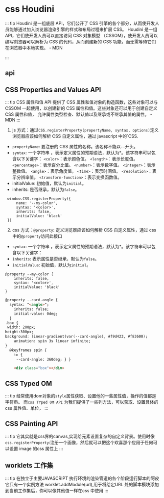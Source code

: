 <!--
 * @Descripttion: 
 * @Author: voanit
 * @Date: 2024-08-31 14:53:32
 * @LastEditors: voanit
 * @LastEditTime: 2024-08-31 16:02:07
-->
# css Houdini

::: tip
Houdini 是一组底层 API，它们公开了 CSS 引擎的各个部分，从而使开发人员能够通过加入浏览器渲染引擎的样式和布局过程来扩展 CSS。 Houdini 是一组 API，它们使开发人员可以直接访问 CSS 对象模型 （CSSOM），使开发人员可以编写浏览器可以解析为 CSS 的代码，从而创建新的 CSS 功能，而无需等待它们在浏览器中本地实现。 - MDN

:::

## api

## CSS Properties and Values API

::: tip
CSS 属性和值 API 提供了 CSS 属性和值对象的构造函数，这些对象可以与 CSSOM 一起使用，以创建新的 CSS 属性和值。这些对象还可以用于创建自定义 CSS 属性和值， 允许属性类型检查、默认值以及继承或不继承其值的属性。 - MDN
:::

1. js 方式：通过`CSS.registerProperty(propertyName, syntax, options)`定义浏览器应该如何解析 CSS 自定义属性，通过 javascript 中的`CSS.

- `propertyName`: 要注册的 CSS 属性的名称。该名称不能以`--`开头。
- `syntax`: 一个字符串 ，表示定义属性的预期语法，默认为\*。该字符串可以包含以下关键字：
  `<color>`：表示颜色值。
  `<length>`：表示长度值。
  `<percentage>`：表示百分比值。
  `<number>`：表示数字值。
  `<integer>`：表示整数值。
  `<angle>`：表示角度值。
  `<time>`：表示时间值。
  `<resolution>`：表示分辨率值。
  `<transform-function>`：表示变换函数值。
- initialValue: 初始值，默认为`initial`。
- inherits: 是否继承，默认为`false`。

```
 window.CSS.registerProperty({
     name: '--my-color',
     syntax: '<color>',
     inherits: false,
     initialValue: 'black'
 })
```

2. css 方式：`@property`: 定义浏览器应该如何解析 CSS 自定义属性，通过 css 中的`@property`访问此接口

- `syntax`: 一个字符串 ，表示定义属性的预期语法，默认为\*。该字符串可以包含以下关键字：
- `inherits`: 表示属性是否继承，默认为`false`。
- `initialValue`: 初始值，默认为`initial`。

```
@property --my-color {
    inherits: false,
    syntax: '<color>',
    initialValue: 'black'
}
```

```html
@property --card-angle {
  syntax: "<angle>"; 
    inherits: false;
    initial-value: 0deg; 
  } 
.box {
 width: 200px;
height:300px; 
background: linear-gradient(var(--card-angle), #f9d423, #f83600);
	animation: spin 3s linear infinite;
} 
  @keyframes spin { 
    to { 
	 --card-angle: 360deg; } }

	<div class="box"></div>
```

## CSS Typed OM

::: tip
经常使用dom对象的`style`属性获取、设置他的一些属性值，操作的值都是字符串。
而`css TYped OM API` 为我们提供了一些列方法，可以获取、设置具体的css 属性值、单位，
:::


## CSS Painting API 

::: tip
 它其实就是css界的canvas,实现给元素设置复杂的自定义背景。使用时像 `css.registerProperty`:注册一个画像，然后就可以把这个欢喜那个应用于任何可以设置 image 的css 属性上
:::

## worklets 工作集

::: tip
  在独立于主要JAVASCRIPT 执行环境的渲染管道的各个阶段运行脚本的阿皮
  它只有一个实例方法 worklet.addModule(url),用于将给定URL 处的脚本模块添加到当前工作集后，你可以像其他值一样在css 中使用
:::



